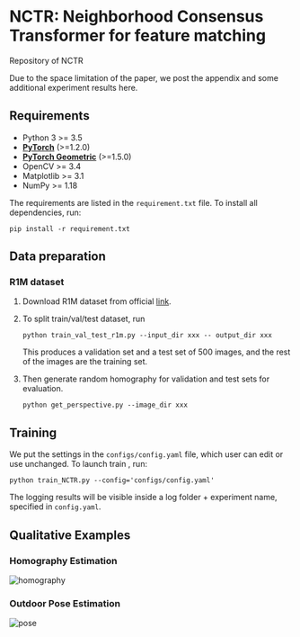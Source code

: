 # NCTR: Neighborhood Consensus Transformer for feature matching
Repository of NCTR

Due to the space limitation of the paper, we post the appendix and some additional experiment results here.

## Requirements
* Python 3 >= 3.5
* **[PyTorch](https://pytorch.org/get-started/locally/)** (>=1.2.0)
* **[PyTorch Geometric](https://github.com/rusty1s/pytorch_geometric)** (>=1.5.0)
* OpenCV >= 3.4 
* Matplotlib >= 3.1
* NumPy >= 1.18

 The requirements are listed in the `requirement.txt` file. To install all dependencies, run:
```
pip install -r requirement.txt
```

## Data preparation
### R1M dataset
1) Download R1M dataset from official [link](http://ptak.felk.cvut.cz/revisitop/revisitop1m/).
2) To split train/val/test dataset, run
    ```
    python train_val_test_r1m.py --input_dir xxx -- output_dir xxx
    ```

    This produces a validation set and a test set of 500 images, and the rest of the images are the training set.
3) Then generate random homography for validation and test sets for evaluation.
    ```
    python get_perspective.py --image_dir xxx
    ```
## Training
We put the settings in the `configs/config.yaml` file, which user can edit or use unchanged.
To launch train , run:  
```
python train_NCTR.py --config='configs/config.yaml'
```
The logging results will be visible inside a log folder + experiment name, specified in `config.yaml`. 

## Qualitative Examples

### Homography Estimation
![homography](imgs/homo_compare.png)

### Outdoor Pose Estimation
![pose](imgs/pose_compare.png)


